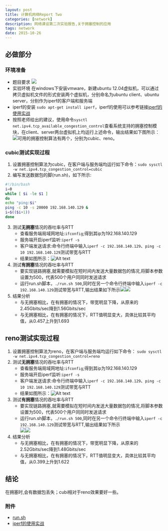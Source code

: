 ```yaml
---
layout: post
title: 计算机网络Report Two
categories: [network]
description: 网络课设第二次实验报告,关于拥塞控制的应用
tags: network
date: 2015-10-26
---
```

## 必做部分

### 环境准备
- 题目要求
![](http://7xk5ic.com1.z0.glb.clouddn.com/problem.png)
- 实验环境
在windows下安装vmware，新建ubuntu 12.04虚拟机，可以通过拷贝虚拟机文件的形式安装两个虚拟机，分别命名为ubuntu client、ubuntu server，分别作为iperf的客户端和服务端
- iperf的安装
`sudo apt-get install iperf`，iperf的使用可以参考链接[iperf的使用实战](http://blog.163.com/hlz_2599/blog/static/142378474201341341339314/)
- 按照老师给出的建议，使用命令`sysctl net.ipv4.tcp_available_congestion_control`查看系统支持的拥塞控制模块，在client、server两台虚拟机上均运行上述命令，输出结果如下图所示：![](http://7xk5ic.com1.z0.glb.clouddn.com/kongzhi_modules.png)可用的拥塞控制算法有两个，分别为cubic、reno。

### cubic测试实现过程
1. 设置拥塞控制算法为cubic，在客户端与服务端均运行如下命令：`sudo sysctl -w net.ipv4.tcp_congestion_control=cubic`
2. 编写发送数据包的脚(run.sh)，如下所示:
```bash
#!/bin/bash
i=0
while [ $i -le $1 ]
do
echo "ping:$i"
ping -c 10 -s 20000 192.168.140.129 &
i=$(($i+1))
done
```
3. 测试**无拥塞**情况的吞吐率与RTT
	- 查看服务端局域网地址:`ifconfig`;得到其ip为192.168.140.129
	- 服务端开启iperf监听:`iperf -s`
	- 客户端发送请求:命令行终端中输入`iperf -c 192.168.140.129`、`ping -c 10 192.168.140.129`测试带宽与RTT
	- 结果如图所示：![Alt text](https://raw.githubusercontent.com/sixiong/sixiong.github.io/master/images/network/result1.png)
4. 测试**有拥塞**情况的吞吐率与RTT
	- 要实现链路拥塞,就需要模拟在短时间内发送大量数据包的情况,将脚本参数设置为500，代表500个用户同同时发送请求
	- 运行run.sh脚本，`./run.sh 500`,同时在另一个命令行终端中输入`iperf -c 192.168.140.129`测试带宽与RTT,输出结果如下所示![](https://raw.githubusercontent.com/sixiong/sixiong.github.io/master/images/network/result13.png)![](https://raw.githubusercontent.com/sixiong/sixiong.github.io/master/images/network/result14.png)
5. 结果分析
	- 与无拥塞相比，在有拥塞的情况下，带宽明显下降，从原来的2.45Gbits/sec降到1.56Gbits/sec
	- 与无拥塞相比，在有拥塞的情况下，RTT值明显变大，具体比较其平均值，从0.457上升到1.693

## reno测试实现过程
1. 设置拥塞控制算法为reno，在客户端与服务端均运行如下命令： `sudo sysctl -w net.ipv4.tcp_congestion_control=reno`
2. 测试**无拥塞**情况的吞吐率与RTT
	- 查看服务端局域网地址:`ifconfig`;得到其ip为192.168.140.129
	- 服务端开启iperf监听:`iperf -s`
	- 客户端发送请求:命令行终端中输入`iperf -c 192.168.140.129`、`ping -c 10 192.168.140.129`测试带宽与RTT
	- 结果如图所示：![Alt text](https://raw.githubusercontent.com/sixiong/sixiong.github.io/master/images/network/result15.png)
3. 测试**有拥塞**情况的吞吐率与RTT
	- 要实现链路拥塞,就需要模拟在短时间内发送大量数据包的情况,将脚本参数设置为500，代表500个用户同同时发送请求
	- 运行run.sh脚本，`./run.sh 500`,同时在另一个命令行终端中输入`iperf -c 192.168.140.129`测试带宽与RTT,输出结果如下所示</br>![](https://raw.githubusercontent.com/sixiong/sixiong.github.io/master/images/network/result16.png)![](https://raw.githubusercontent.com/sixiong/sixiong.github.io/master/images/network/result17.png)
4. 结果分析
	- 与无拥塞相比，在有拥塞的情况下，带宽明显下降，从原来的2.52Gbits/sec降到1.48Gbits/sec
	- 与无拥塞相比，在有拥塞的情况下，RTT值明显变大，具体比较其平均值，从0.399上升到1.622

## 结论
在拥塞时,会有数据包丢失；cubi相对于reno效果要好一些。

### 附件
- [run.sh](https://raw.githubusercontent.com/sixiong/sixiong.github.io/master/images/network/run.sh "run.sh")
- [iperf的使用实战](http://blog.163.com/hlz_2599/blog/static/142378474201341341339314/)
